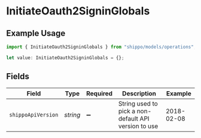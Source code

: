# InitiateOauth2SigninGlobals

## Example Usage

```typescript
import { InitiateOauth2SigninGlobals } from "shippo/models/operations";

let value: InitiateOauth2SigninGlobals = {};
```

## Fields

| Field                                                | Type                                                 | Required                                             | Description                                          | Example                                              |
| ---------------------------------------------------- | ---------------------------------------------------- | ---------------------------------------------------- | ---------------------------------------------------- | ---------------------------------------------------- |
| `shippoApiVersion`                                   | *string*                                             | :heavy_minus_sign:                                   | String used to pick a non-default API version to use | 2018-02-08                                           |